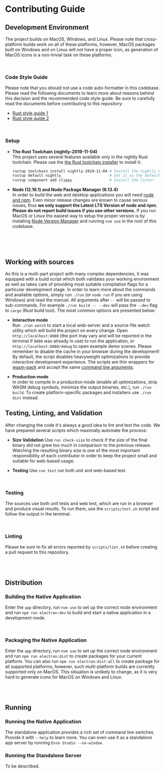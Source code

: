# Contributing Guide


## Development Environment
The project builds on MacOS, Windows, and Linux. Please note that cross-platform builds work on all
of these platforms, however, MacOS packages built on Windows and on Linux will not have a proper 
icon, as generation of MacOS icons is a non-trivial task on these platforms.

<br/>

### Code Style Guide
Please note that you should not use a code auto-formatter in this codebase. Please read the following
documents to learn more about reasons behind this decision and the recommended code style guide. 
Be sure to carefully read the documents before contributing to this repository:
- [Rust style guide 1](https://github.com/luna/basegl/blob/master/docs/style-guide.md)
- [Rust style guide 2](https://github.com/luna/enso/blob/master/doc/rust-style-guide.md) 

<br/>

### Setup
- **The Rust Toolchain (nightly-2019-11-04)**  
  This project uses several features available only in the nightly Rust toolchain.
  Please use the [the Rust toolchain installer](https://rustup.rs) to install it:

  ```bash
  rustup toolchain install nightly-2019-11-04 # Install the nightly channel.
  rustup default nightly                      # Set it as the default one.
  rustup component add clippy                 # Install the linter.
  ```

- **Node (12.16.1) and Node Package Manager (6.13.4)**  
  In order to build the web and desktop applications you will need 
  [node and npm](https://nodejs.org/en/download/). Even minor release changes are known to cause 
  serious issues, thus **we only support the Latest LTS Version of node and npm. Please do not 
  report build issues if you use other versions.** If you run MacOS or Linux the easiest way to 
  setup the proper version is by installing [Node Version Manager](https://github.com/nvm-sh/nvm) 
  and running `nvm use` in the root of this codebase.

<br/>
<br/>
<br/>

## Working with sources
As this is a multi-part project with many complex dependencies, it was equipped with a build script
which both validates your working environment as well as takes care of providing most suitable 
compilation flags for a particular development stage. In order to learn more about the commands and 
available options, simply run `./run` (or `node run` if you are using Windows) and read the manual. 
All arguments after `--` will be passed to sub-commands. For example `./run build -- --dev` will
pass the `--dev` flag to `cargo` (Rust build tool). The most common options are presented below:

- **Interactive mode**  
  Run `./run watch` to start a local web-server and a source-file watch utility which will build the 
  project on every change. Open `http://localhost:8080` (the port may vary and will be reported in
  the terminal if `8080` was already in use) to run the application, or `http://localhost:8080/debug`
  to open example demo scenes. Please remember to disable the cache in your browser during the 
  development! By default, the script disables heavyweight optimizations to provide interactive 
  development experience. The scripts are thin wrappers for 
  [wasm-pack](https://github.com/rustwasm/wasm-pack) and accept the same 
  [command line arguments](https://rustwasm.github.io/wasm-pack/book/commands/build.html).

- **Production mode**  
  In order to compile in a production mode (enable all optimizations, strip WASM debug symbols, 
  minimize the output binaries, etc.), run `./run build`. To create platform-specific packages and
  installers use `./run dist` instead.


## Testing, Linting, and Validation
After changing the code it's always a good idea to lint and test the code. We have prepared several 
scripts which maximally automate the process:

- **Size Validation**
  Use `run check-size` to check if the size of the final binary did not grew too much in comparison
  to the previous release. Watching the resulting binary size is one of the most important 
  responsibility of each contributor in order to keep the project small and suitable for web-based
  usage.
  
- **Testing**
  Use `run test` run both unit and web-based test.
  
<br/>

### Testing
The sources use both unit tests and web test, which are run in a browser and
produce visual results. To run them, use the `scripts/test.sh` script and follow
the output in the terminal.

<br/>

### Linting 
Please be sure to fix all errors reported by `scripts/lint.sh` before creating a
pull request to this repository.

<br/>
<br/>

## Distribution

### Building the Native Application
Enter the `app` directory, run `nvm use` to set up the correct node environment and run `npm run electron:dev` to build and start a native application in a development mode. 

<br/>

### Packaging the Native Application
Enter the `app` directory, run `nvm use` to set up the correct node environment and run `npm run electron:dist` to create packages for your current platform. You can also run `npm run electron:dist:all` to create package for all supported platforms, however, such multi-platform builds are currently supported only on MacOS. This sitiuation is unlikely to change, as it is very hard to generate icons for MacOS on Windows and Linux.

<br/>
<br/>

## Running

### Running the Native Application
The standalone application provides a rich set of command line switches. Provide it with `--help` to learn more. You can even use it as a standalone app server by running `Enso Studio --no-window`.


### Running the Standalone Server
To be described.



